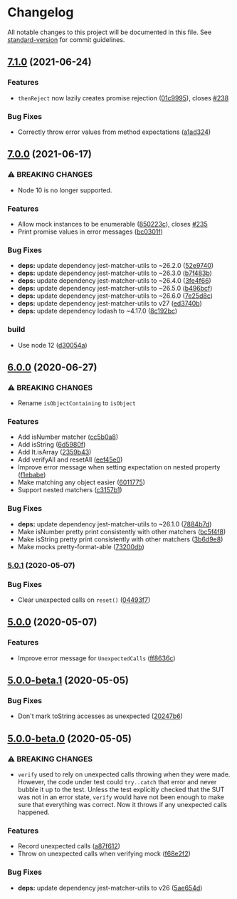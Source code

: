 # Changelog

All notable changes to this project will be documented in this file. See [standard-version](https://github.com/conventional-changelog/standard-version) for commit guidelines.

## [7.1.0](https://github.com/NiGhTTraX/strong-mock/compare/v7.0.0...v7.1.0) (2021-06-24)


### Features

* `thenReject` now lazily creates promise rejection ([01c9995](https://github.com/NiGhTTraX/strong-mock/commit/01c9995c69d00205388da6d7dba2b35d9e70e5b8)), closes [#238](https://github.com/NiGhTTraX/strong-mock/issues/238)


### Bug Fixes

* Correctly throw error values from method expectations ([a1ad324](https://github.com/NiGhTTraX/strong-mock/commit/a1ad3244f8dfe7ed1e93193479e5cd347f2bf348))

## [7.0.0](https://github.com/NiGhTTraX/strong-mock/compare/v6.0.0...v7.0.0) (2021-06-17)


### ⚠ BREAKING CHANGES

* Node 10 is no longer supported.

### Features

* Allow mock instances to be enumerable ([850223c](https://github.com/NiGhTTraX/strong-mock/commit/850223cbd906297f07923883c554589b5d12ed53)), closes [#235](https://github.com/NiGhTTraX/strong-mock/issues/235)
* Print promise values in error messages ([bc0301f](https://github.com/NiGhTTraX/strong-mock/commit/bc0301f983147d738af657ae285f696cbfa497e3))


### Bug Fixes

* **deps:** update dependency jest-matcher-utils to ~26.2.0 ([52e9740](https://github.com/NiGhTTraX/strong-mock/commit/52e9740420bf0479e16f00d9f179e99714ae58fd))
* **deps:** update dependency jest-matcher-utils to ~26.3.0 ([b7f483b](https://github.com/NiGhTTraX/strong-mock/commit/b7f483b8e9b3ed4585a81c3a401f7501691e38ad))
* **deps:** update dependency jest-matcher-utils to ~26.4.0 ([3fe4f66](https://github.com/NiGhTTraX/strong-mock/commit/3fe4f663388724dafaa6813fd8ac02e8a0db6960))
* **deps:** update dependency jest-matcher-utils to ~26.5.0 ([b496bcf](https://github.com/NiGhTTraX/strong-mock/commit/b496bcf1386d1586472f6c15f9a6b8be62dc472c))
* **deps:** update dependency jest-matcher-utils to ~26.6.0 ([7e25d8c](https://github.com/NiGhTTraX/strong-mock/commit/7e25d8c84a19b0f1fa06c6d003d3c0a137b8928b))
* **deps:** update dependency jest-matcher-utils to v27 ([ed3740b](https://github.com/NiGhTTraX/strong-mock/commit/ed3740b47247267f21ce1cc6df2b3cf01df5a019))
* **deps:** update dependency lodash to ~4.17.0 ([8c192bc](https://github.com/NiGhTTraX/strong-mock/commit/8c192bc79df3af4400445949eca307d86aafb8f7))


### build

* Use node 12 ([d30054a](https://github.com/NiGhTTraX/strong-mock/commit/d30054aa2eee48f612737e3d747022c57694d219))

## [6.0.0](https://github.com/NiGhTTraX/strong-mock/compare/v5.0.1...v6.0.0) (2020-06-27)


### ⚠ BREAKING CHANGES

* Rename `isObjectContaining` to `isObject`

### Features

* Add isNumber matcher ([cc5b0a8](https://github.com/NiGhTTraX/strong-mock/commit/cc5b0a8d125c3632f6c6610381b4fc78b8994f7f))
* Add isString ([6d5980f](https://github.com/NiGhTTraX/strong-mock/commit/6d5980fc82479c6a5bc02068e33a2d5ae9b34fda))
* Add It.isArray ([2359b43](https://github.com/NiGhTTraX/strong-mock/commit/2359b43206aa6bbb20e18295ae332700f0f8a3c8))
* Add verifyAll and resetAll ([eef45e0](https://github.com/NiGhTTraX/strong-mock/commit/eef45e054f6818f629b4fcd17673e6323c025c26))
* Improve error message when setting expectation on nested property ([f1ebabe](https://github.com/NiGhTTraX/strong-mock/commit/f1ebabe29cc5388a04c8183c29b205b38d75cf1a))
* Make matching any object easier ([6011775](https://github.com/NiGhTTraX/strong-mock/commit/60117752e8e0a21ff7df4d2dc2daf05b7b94d0c1))
* Support nested matchers ([c3157b1](https://github.com/NiGhTTraX/strong-mock/commit/c3157b1ce9e6b1761a4f3377885ff195c077f9d0))


### Bug Fixes

* **deps:** update dependency jest-matcher-utils to ~26.1.0 ([7884b7d](https://github.com/NiGhTTraX/strong-mock/commit/7884b7da0871a7a9e8855a328bd05d97546cf162))
* Make isNumber pretty print consistently with other matchers ([bc5f4f8](https://github.com/NiGhTTraX/strong-mock/commit/bc5f4f86855d9090e82f3f13e323a17ff795ec71))
* Make isString pretty print consistently with other matchers ([3b6d9e8](https://github.com/NiGhTTraX/strong-mock/commit/3b6d9e8b0fff14ca43542d267f1f95878adc3f6b))
* Make mocks pretty-format-able ([73200db](https://github.com/NiGhTTraX/strong-mock/commit/73200dbadc8d5a90b8541fcf7394abd343f6dfd8))

### [5.0.1](https://github.com/NiGhTTraX/strong-mock/compare/v5.0.0...v5.0.1) (2020-05-07)


### Bug Fixes

* Clear unexpected calls on `reset()` ([04493f7](https://github.com/NiGhTTraX/strong-mock/commit/04493f7fa7c0814a4a64aaa4671696df57cb2929))

## [5.0.0](https://github.com/NiGhTTraX/strong-mock/compare/v5.0.0-beta.1...v5.0.0) (2020-05-07)


### Features

* Improve error message for `UnexpectedCalls` ([ff8636c](https://github.com/NiGhTTraX/strong-mock/commit/ff8636c871a45a869d2d509120b40914887f554b))

## [5.0.0-beta.1](https://github.com/NiGhTTraX/strong-mock/compare/v5.0.0-beta.0...v5.0.0-beta.1) (2020-05-05)


### Bug Fixes

* Don't mark toString accesses as unexpected ([20247b6](https://github.com/NiGhTTraX/strong-mock/commit/20247b6799f55fda32d72620e5b8571be323ce99))

## [5.0.0-beta.0](https://github.com/NiGhTTraX/strong-mock/compare/v4.1.3...v5.0.0-beta.0) (2020-05-05)


### ⚠ BREAKING CHANGES

* `verify` used to rely on unexpected calls throwing
when they were made. However, the code under test could `try..catch`
that error and never bubble it up to the test. Unless the test
explicitly checked that the SUT was not in an error state, `verify`
would have not been enough to make sure that everything was correct.
Now it throws if any unexpected calls happened.

### Features

* Record unexpected calls ([a87f612](https://github.com/NiGhTTraX/strong-mock/commit/a87f612df7e702e980f1f3271a8585ac6a280c67))
* Throw on unexpected calls when verifying mock ([f68e2f2](https://github.com/NiGhTTraX/strong-mock/commit/f68e2f231f29a5f97c93011241a1f312e8c6f247))


### Bug Fixes

* **deps:** update dependency jest-matcher-utils to v26 ([5ae654d](https://github.com/NiGhTTraX/strong-mock/commit/5ae654d31205bc554a7f9edae4dd8a5a45b77cc7))

